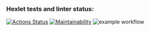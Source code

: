 ### Hexlet tests and linter status:
[![Actions Status](https://github.com/Rasalhague2020/python-project-lvl1/workflows/hexlet-check/badge.svg)](https://github.com/Rasalhague2020/python-project-lvl1/actions)
[![Maintainability](https://api.codeclimate.com/v1/badges/a99a88d28ad37a79dbf6/maintainability)](https://codeclimate.com/github/codeclimate/codeclimate/maintainability)
![example workflow](https://github.com/Rasalhague2020/python-project-lvl1/actions/workflows/main/badge.svg)
